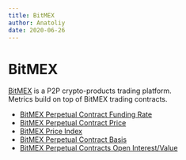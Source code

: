 ```yaml
---
title: BitMEX
author: Anatoliy 
date: 2020-06-26
---
```

# BitMEX

[BitMEX](https://www.bitmex.com/) is a P2P crypto-products trading platform.  
Metrics build on top of BitMEX trading contracts.

- [BitMEX Perpetual Contract Funding Rate](/metrics/bitmex/perpetual-contract-funding-rate)
- [BitMEX Perpetual Contract Price](/metrics/bitmex/perpetual-contract-price)
- [BitMEX Price Index](/metrics/bitmex/price-index)
- [BitMEX Perpetual Contract Basis](/metrics/bitmex/perpetual-contract-basis)
- [BitMEX Perpetual Contracts Open Interest/Value](/metrics/bitmex/perpetual-contracts-open-interest-value)
